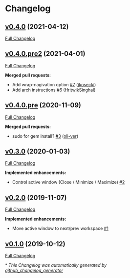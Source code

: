 # Changelog

## [v0.4.0](https://github.com/iberianpig/fusuma-plugin-wmctrl/tree/v0.4.0) (2021-04-12)

[Full Changelog](https://github.com/iberianpig/fusuma-plugin-wmctrl/compare/v0.4.0.pre2...v0.4.0)

## [v0.4.0.pre2](https://github.com/iberianpig/fusuma-plugin-wmctrl/tree/v0.4.0.pre2) (2021-04-01)

[Full Changelog](https://github.com/iberianpig/fusuma-plugin-wmctrl/compare/v0.4.0.pre...v0.4.0.pre2)

**Merged pull requests:**

- Add wrap-nagivation option [\#7](https://github.com/iberianpig/fusuma-plugin-wmctrl/pull/7) ([jkosecki](https://github.com/jkosecki))
- Add arch instructions [\#6](https://github.com/iberianpig/fusuma-plugin-wmctrl/pull/6) ([HritwikSinghal](https://github.com/HritwikSinghal))

## [v0.4.0.pre](https://github.com/iberianpig/fusuma-plugin-wmctrl/tree/v0.4.0.pre) (2020-11-09)

[Full Changelog](https://github.com/iberianpig/fusuma-plugin-wmctrl/compare/v0.3.0...v0.4.0.pre)

**Merged pull requests:**

- sudo for gem install? [\#3](https://github.com/iberianpig/fusuma-plugin-wmctrl/pull/3) ([oli-ver](https://github.com/oli-ver))

## [v0.3.0](https://github.com/iberianpig/fusuma-plugin-wmctrl/tree/v0.3.0) (2020-01-03)

[Full Changelog](https://github.com/iberianpig/fusuma-plugin-wmctrl/compare/v0.2.0...v0.3.0)

**Implemented enhancements:**

- Control active window \(Close / Minimize / Maximize\) [\#2](https://github.com/iberianpig/fusuma-plugin-wmctrl/issues/2)

## [v0.2.0](https://github.com/iberianpig/fusuma-plugin-wmctrl/tree/v0.2.0) (2019-11-07)

[Full Changelog](https://github.com/iberianpig/fusuma-plugin-wmctrl/compare/v0.1.0...v0.2.0)

**Implemented enhancements:**

- Move active window to next/prev workspace [\#1](https://github.com/iberianpig/fusuma-plugin-wmctrl/issues/1)

## [v0.1.0](https://github.com/iberianpig/fusuma-plugin-wmctrl/tree/v0.1.0) (2019-10-12)

[Full Changelog](https://github.com/iberianpig/fusuma-plugin-wmctrl/compare/7e20b0138aaa335e4b9008ee9af680e8dad188aa...v0.1.0)



\* *This Changelog was automatically generated by [github_changelog_generator](https://github.com/github-changelog-generator/github-changelog-generator)*
